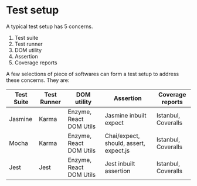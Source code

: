 # Test setup

A typical test setup has 5 concerns.

1. Test suite
2. Test runner
3. DOM utility
4. Assertion
5. Coverage reports

A few selections of piece of softwares can form a test setup to address these concerns. They are:

Test Suite | Test Runner | DOM utility             | Assertion              | Coverage reports
---------- | ----------- | -----------             | ---------              | ----------------
Jasmine    | Karma       | Enzyme, React DOM Utils | Jasmine inbuilt expect | Istanbul, Coveralls
Mocha      | Karma			 | Enzyme, React DOM Utils | Chai/expect, should, assert, expect.js | Istanbul, Coveralls
Jest			 | Jest			   | Enzyme, React DOM Utils | Jest inbuilt assertion | Istanbul, Coveralls
